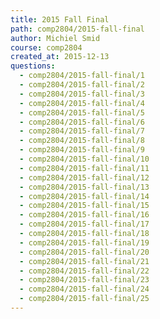 ```yaml
---
title: 2015 Fall Final
path: comp2804/2015-fall-final
author: Michiel Smid
course: comp2804
created_at: 2015-12-13
questions:
  - comp2804/2015-fall-final/1
  - comp2804/2015-fall-final/2
  - comp2804/2015-fall-final/3
  - comp2804/2015-fall-final/4
  - comp2804/2015-fall-final/5
  - comp2804/2015-fall-final/6
  - comp2804/2015-fall-final/7
  - comp2804/2015-fall-final/8
  - comp2804/2015-fall-final/9
  - comp2804/2015-fall-final/10
  - comp2804/2015-fall-final/11
  - comp2804/2015-fall-final/12
  - comp2804/2015-fall-final/13
  - comp2804/2015-fall-final/14
  - comp2804/2015-fall-final/15
  - comp2804/2015-fall-final/16
  - comp2804/2015-fall-final/17
  - comp2804/2015-fall-final/18
  - comp2804/2015-fall-final/19
  - comp2804/2015-fall-final/20
  - comp2804/2015-fall-final/21
  - comp2804/2015-fall-final/22
  - comp2804/2015-fall-final/23
  - comp2804/2015-fall-final/24
  - comp2804/2015-fall-final/25
---
```

